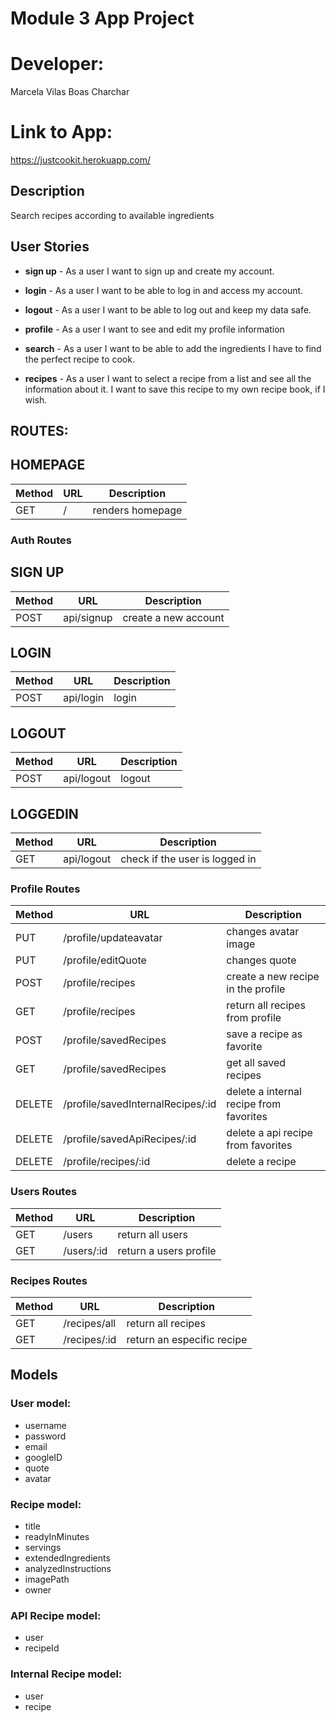# Module 3 App Project

# Developer: 
Marcela Vilas Boas Charchar

# Link to App: 
https://justcookit.herokuapp.com/

## Description

Search recipes according to available ingredients
 
## User Stories

- **sign up** - As a user I want to sign up and create my account.

- **login** - As a user I want to be able to log in and access my account. 

- **logout** - As a user I want to be able to log out and keep my data safe.

- **profile** - As a user I want to see and edit my profile information

- **search** - As a user I want to be able to add the ingredients I have to find the perfect recipe to cook. 

- **recipes** - As a user I want to select a recipe from a list and see all the information about it. I want to save this recipe to my own recipe book, if I wish. 

## ROUTES:

## HOMEPAGE
| Method | URL | Description      |
| ------ | ----| ---------------- |
| GET    | /   | renders homepage |

### Auth Routes
## SIGN UP
| Method | URL       | Description              |
| ------ | ----------| ------------------------ |
| POST   | api/signup| create a new account     |

## LOGIN
| Method | URL       | Description             |
| ------ | ----------| ----------------------- |
| POST   | api/login | login                   |

## LOGOUT
| Method | URL        | Description             |
| ------ | ---------- | ------------------------|
| POST   | api/logout | logout                  |

## LOGGEDIN
| Method | URL         | Description                    |
| -----  | ----------- | -------------------------------|
| GET    | api/logout  | check if the user is logged in |

### Profile Routes
| Method | URL                               |          Description                           |
| ------ | --------------------              | -----------------------------------------------|
| PUT    | /profile/updateavatar             | changes avatar image                           |
| PUT    | /profile/editQuote                | changes quote                                  |
| POST   | /profile/recipes                  | create a new recipe in the profile             |
| GET    | /profile/recipes                  | return all recipes from profile                |
| POST   | /profile/savedRecipes             | save a recipe as favorite                      |
| GET    | /profile/savedRecipes             | get all saved recipes                          |
| DELETE | /profile/savedInternalRecipes/:id | delete a internal recipe from favorites        |
| DELETE | /profile/savedApiRecipes/:id      | delete a api recipe from favorites             |
| DELETE | /profile/recipes/:id              | delete a recipe                                |


### Users Routes
| Method | URL                          |          Description                           |
| ------ | ---------------------------- | -----------------------------------------------|
| GET    | /users                       | return all users                               |
| GET    | /users/:id                   | return a users  profile                        |


### Recipes Routes
| Method | URL        |          Description                           |
| ------ | ---------- | -----------------------------------------------|
| GET    | /recipes/all   | return all recipes                 |
| GET    | /recipes/:id   | return an especific recipe               |


## Models
### User model: 
  - username
  - password
  - email
  - googleID
  - quote
  - avatar

### Recipe model:
- title
- readyInMinutes
- servings
- extendedIngredients
- analyzedInstructions
- imagePath
- owner

### API Recipe model:

- user 
- recipeId

### Internal Recipe model:

- user 
- recipe
